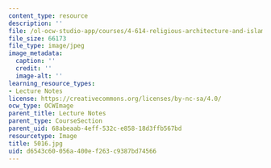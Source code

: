```yaml
---
content_type: resource
description: ''
file: /ol-ocw-studio-app/courses/4-614-religious-architecture-and-islamic-cultures-fall-2002/d6543c60056a400ef263c9387bd74566_5016.jpg
file_size: 66173
file_type: image/jpeg
image_metadata:
  caption: ''
  credit: ''
  image-alt: ''
learning_resource_types:
- Lecture Notes
license: https://creativecommons.org/licenses/by-nc-sa/4.0/
ocw_type: OCWImage
parent_title: Lecture Notes
parent_type: CourseSection
parent_uid: 68abeaab-4eff-532c-e858-18d3ffb567bd
resourcetype: Image
title: 5016.jpg
uid: d6543c60-056a-400e-f263-c9387bd74566
---
```

